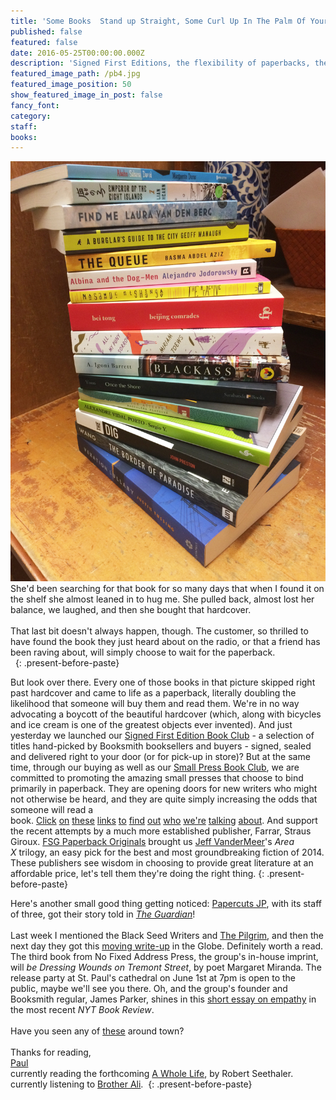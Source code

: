 ```yaml
---
title: 'Some Books  Stand up Straight, Some Curl Up In The Palm Of Your Hand'
published: false
featured: false
date: 2016-05-25T00:00:00.000Z
description: 'Signed First Editions, the flexibility of paperbacks, the Pilgrim, the future.'
featured_image_path: /pb4.jpg
featured_image_position: 50
show_featured_image_in_post: false
fancy_font:
category:
staff:
books:
---
```



![](/uploads/versions/pb1---x----1000-1333x---.jpg)She'd been searching for that book for so many days that when I found it on the shelf she almost leaned in to hug me. She pulled back, almost lost her balance, we laughed, and then she bought that hardcover.&nbsp;
<br>
<br>That last bit doesn't always happen, though. The customer, so thrilled to have found the book they just heard about on the radio, or that a friend has been raving about, will simply choose to wait for the paperback.
<br>&nbsp;
{: .present-before-paste}

But look over there. Every one of those books in that picture skipped right past hardcover and came to life as a paperback, literally doubling the likelihood that someone will buy them and read them. We're in no way advocating a boycott of the beautiful hardcover (which, along with bicycles and ice cream is one of the greatest objects ever invented). And just yesterday we launched our&nbsp;[Signed First Edition Book Club](http://www.brooklinebooksmith.com/sfe/)&nbsp;- a selection of titles hand-picked by Booksmith booksellers and buyers - signed, sealed and delivered right to your door (or for pick-up in store)? But at the same time, through our buying as well as our&nbsp;[Small Press Book Club](https://www.google.com/url?sa=t&amp;rct=j&amp;q=&amp;esrc=s&amp;source=web&amp;cd=1&amp;cad=rja&amp;uact=8&amp;ved=0ahUKEwif1by4zPXMAhVM1oMKHa--D5QQFggcMAA&amp;url=https%3A%2F%2Ftwitter.com%2Fsmallpressbkcb&amp;usg=AFQjCNHYDgwk4wfYuUABwzvzwQwr9zYptw&amp;sig2=rXM0XnvOeGJmiKSiSL2hRw&amp;bvm=bv.122852650,bs.2,d.cWw), we are committed to promoting the amazing small presses that choose to bind primarily in paperback. They are opening doors for new writers who might not otherwise be heard, and they are quite simply increasing the odds that someone will read a book.&nbsp;[Click](http://www.openletterbooks.org/)&nbsp;[on](http://restless-press.com/)&nbsp;[these](http://twodollarradio.com/)&nbsp;[links](http://www.unnamedpress.com/)&nbsp;[to](http://www.otherpress.com/)&nbsp;[find](http://www.europaeditions.com/)&nbsp;[out](https://www.graywolfpress.org/)&nbsp;[who](http://www.mcsweeneys.net/)&nbsp;[we're](http://www.feministpress.org/)&nbsp;[talking](http://www.mhpbooks.com/)&nbsp;[about](http://www.sarabandebooks.org/). And support the recent attempts by a much more established publisher, Farrar, Straus Giroux.&nbsp;[FSG Paperback Originals](https://www.google.com/url?sa=t&amp;rct=j&amp;q=&amp;esrc=s&amp;source=web&amp;cd=1&amp;cad=rja&amp;uact=8&amp;ved=0ahUKEwiQ_NWrxPXMAhUq0YMKHab_B7wQFggcMAA&amp;url=http%3A%2F%2Fwww.fsgoriginals.com%2F&amp;usg=AFQjCNHSGPgjg0CGrhEXUDTAI3eun6jYjQ&amp;sig2=oZvHLZIydeMjxvhxilJRkA&amp;bvm=bv.122852650,bs.2,d.cWw)&nbsp;brought us&nbsp;[Jeff VanderMeer](http://www.brooklinebooksmith-shop.com/book/9780374104092)'s&nbsp;*Area X*&nbsp;trilogy, an easy pick for the best and most groundbreaking fiction of 2014. These publishers see wisdom in choosing to provide great literature at an affordable price, let's tell them they're doing the right thing.
{: .present-before-paste}

Here's another small good thing getting noticed:&nbsp;[Papercuts JP](http://www.papercutsjp.com/), with its staff of three, got their story told in&nbsp;[*The Guardian*](https://www.theguardian.com/books/2016/may/23/interview-with-a-bookstore-papercuts-jp-the-smallest-bookstore-in-boston)!&nbsp;
<br>
<br>Last week I mentioned the Black Seed Writers and&nbsp;[The Pilgrim](http://www.thepilgrim.org/), and then the next day they got this&nbsp;[moving write-up](https://www.bostonglobe.com/magazine/2016/05/19/inside-literary-magazine-helping-homeless-writers-heard/58FQxrMl1N4143rP5kSkBI/story.html)&nbsp;in the Globe. Definitely worth a read. The third book from No Fixed Address Press, the group's in-house imprint, will *be Dressing Wounds on Tremont Street*, by poet Margaret Miranda. The release party at St. Paul's cathedral on June 1st at 7pm is open to the public, maybe we'll see you there. Oh, and the group's founder and Booksmith regular, James Parker, shines in this [short essay on empathy](http://www.nytimes.com/2016/05/29/books/review/who-gets-to-tell-other-peoples-stories.html?rref=collection%2Fcolumn%2Fbookends&amp;action=click&amp;contentCollection=review&amp;region=stream&amp;module=stream_unit&amp;version=latest&amp;contentPlacement=1&amp;pgtype=collection&amp;_r=0)&nbsp;in the most recent&nbsp;*NYT Book Review*.
<br>
<br>Have you seen any of&nbsp;[these](http://www.bostonglobe.com/lifestyle/2016/05/18/where-are-boston-invisible-poems/D5hS6hfxvZHcBtqa4gcT4I/story.html)&nbsp;around town?&nbsp;
<br>
<br>Thanks for reading,
<br>[Paul](http://www.ptpainter.com/)
<br>currently reading the forthcoming&nbsp;[A Whole Life](http://www.irishtimes.com/culture/books/a-whole-life-by-robert-seethaler-one-man-endures-one-day-at-a-time-1.2394527), by Robert Seethaler.
<br>currently listening to&nbsp;[Brother Ali](https://www.youtube.com/watch?v=OO18F4aKGzQ).&nbsp;
{: .present-before-paste}